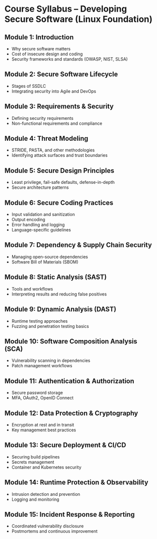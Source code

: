 # Course Syllabus – Developing Secure Software (Linux Foundation)

## Module 1: Introduction
- Why secure software matters  
- Cost of insecure design and coding  
- Security frameworks and standards (OWASP, NIST, SLSA)

## Module 2: Secure Software Lifecycle
- Stages of SSDLC  
- Integrating security into Agile and DevOps

## Module 3: Requirements & Security
- Defining security requirements  
- Non-functional requirements and compliance

## Module 4: Threat Modeling
- STRIDE, PASTA, and other methodologies  
- Identifying attack surfaces and trust boundaries

## Module 5: Secure Design Principles
- Least privilege, fail-safe defaults, defense-in-depth  
- Secure architecture patterns

## Module 6: Secure Coding Practices
- Input validation and sanitization  
- Output encoding  
- Error handling and logging  
- Language-specific guidelines

## Module 7: Dependency & Supply Chain Security
- Managing open-source dependencies  
- Software Bill of Materials (SBOM)

## Module 8: Static Analysis (SAST)
- Tools and workflows  
- Interpreting results and reducing false positives

## Module 9: Dynamic Analysis (DAST)
- Runtime testing approaches  
- Fuzzing and penetration testing basics

## Module 10: Software Composition Analysis (SCA)
- Vulnerability scanning in dependencies  
- Patch management workflows

## Module 11: Authentication & Authorization
- Secure password storage  
- MFA, OAuth2, OpenID Connect

## Module 12: Data Protection & Cryptography
- Encryption at rest and in transit  
- Key management best practices

## Module 13: Secure Deployment & CI/CD
- Securing build pipelines  
- Secrets management  
- Container and Kubernetes security

## Module 14: Runtime Protection & Observability
- Intrusion detection and prevention  
- Logging and monitoring

## Module 15: Incident Response & Reporting
- Coordinated vulnerability disclosure  
- Postmortems and continuous improvement
